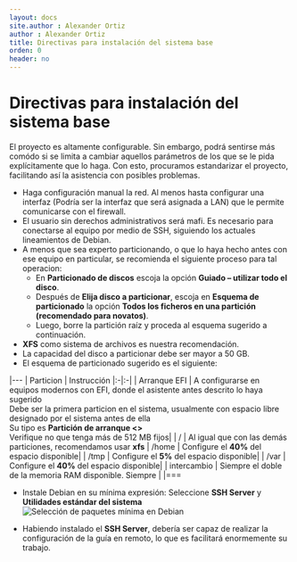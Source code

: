 ```yaml
---
layout: docs
site.author : Alexander Ortiz
author : Alexander Ortiz
title: Directivas para instalación del sistema base
orden: 0
header: no
---
```


# Directivas para instalación del sistema base

El proyecto es altamente configurable. Sin embargo, podrá sentirse más comódo si se limita a cambiar aquellos parámetros de los que se le pida explícitamente que lo haga. Con esto, procuramos estandarizar el proyecto, facilitando así la asistencia con posibles problemas.

* Haga configuración manual la red. Al menos hasta configurar una interfaz (Podría ser la interfaz que será asignada a LAN) que le permite comunicarse con el firewall.
* El usuario sin derechos administrativos será mafi. Es necesario para conectarse al equipo por medio de SSH, siguiendo los actuales lineamientos de Debian.  
* A menos que sea experto particionando, o que lo haya hecho antes con ese equipo en particular, se recomienda el siguiente proceso para tal operacion:
  * En **Particionado de discos** escoja la opción **Guiado – utilizar todo el disco**.
  * Después de **Elija disco a particionar**, escoja en **Esquema de particionado** la opción **Todos los ficheros en una partición (recomendado para novatos)**.    
  * Luego, borre la partición raíz y proceda al esquema sugerido a continuación.
* **XFS** como sistema de archivos es nuestra recomendación.
* La capacidad del disco a particionar debe ser mayor a 50 GB.   
* El esquema de particionado sugerido es el siguiente:

|---
| Particion | Instrucción
|:-|:-|
| Arranque EFI  | A configurarse en equipos modernos con EFI, donde el asistente antes descrito lo haya sugerido<br>Debe ser la primera particion en el sistema, usualmente con espacio libre designado por el sistema antes de ella<br>Su tipo es **Partición de arranque <<EFI>>**<br>Verifique no que tenga más de 512 MB fijos| 
| /             | Al igual que con las demás particiones, recomendamos usar **xfs**
| /home         | Configure el **40%** del espacio disponible|
| /tmp          | Configure el **5%** del espacio disponible|
| /var          | Configure el **40%** del espacio disponible|
| intercambio   | Siempre el doble de la memoria RAM disponible. Siempre |
|===

* Instale Debian en su mínima expresión: Seleccione **SSH Server** y **Utilidades estándar del sistema**
![Selección de paquetes mínima en Debian]({{site.urlimg}}/Debian_seleccion_paquetes_minimo.png)

* Habiendo instalado el **SSH Server**, debería ser capaz de realizar la configuración de la guía en remoto, lo que es facilitará enormemente su trabajo.
